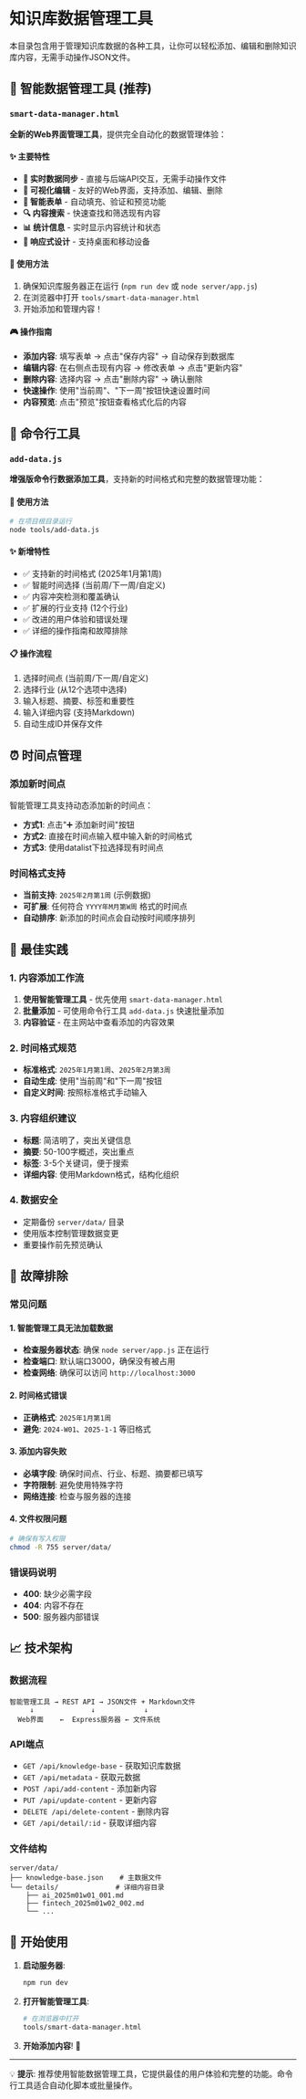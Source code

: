 # 知识库数据管理工具

本目录包含用于管理知识库数据的各种工具，让你可以轻松添加、编辑和删除知识库内容，无需手动操作JSON文件。

## 🤖 智能数据管理工具 (推荐)

### `smart-data-manager.html`

**全新的Web界面管理工具**，提供完全自动化的数据管理体验：

#### ✨ 主要特性
- **🔄 实时数据同步** - 直接与后端API交互，无需手动操作文件
- **📝 可视化编辑** - 友好的Web界面，支持添加、编辑、删除
- **🎯 智能表单** - 自动填充、验证和预览功能
- **🔍 内容搜索** - 快速查找和筛选现有内容
- **📊 统计信息** - 实时显示内容统计和状态
- **📱 响应式设计** - 支持桌面和移动设备

#### 🚀 使用方法
1. 确保知识库服务器正在运行 (`npm run dev` 或 `node server/app.js`)
2. 在浏览器中打开 `tools/smart-data-manager.html`
3. 开始添加和管理内容！

#### 🎮 操作指南
- **添加内容**: 填写表单 → 点击"保存内容" → 自动保存到数据库
- **编辑内容**: 在右侧点击现有内容 → 修改表单 → 点击"更新内容"
- **删除内容**: 选择内容 → 点击"删除内容" → 确认删除
- **快速操作**: 使用"当前周"、"下一周"按钮快速设置时间
- **内容预览**: 点击"预览"按钮查看格式化后的内容

## 📱 命令行工具

### `add-data.js`

**增强版命令行数据添加工具**，支持新的时间格式和完整的数据管理功能：

#### 🔧 使用方法
```bash
# 在项目根目录运行
node tools/add-data.js
```

#### ✨ 新增特性
- ✅ 支持新的时间格式 (2025年1月第1周)
- ✅ 智能时间选择 (当前周/下一周/自定义)
- ✅ 内容冲突检测和覆盖确认
- ✅ 扩展的行业支持 (12个行业)
- ✅ 改进的用户体验和错误处理
- ✅ 详细的操作指南和故障排除

#### 📋 操作流程
1. 选择时间点 (当前周/下一周/自定义)
2. 选择行业 (从12个选项中选择)
3. 输入标题、摘要、标签和重要性
4. 输入详细内容 (支持Markdown)
5. 自动生成ID并保存文件

## ⏰ 时间点管理

### 添加新时间点

智能管理工具支持动态添加新的时间点：

- **方式1**: 点击"➕ 添加新时间"按钮
- **方式2**: 直接在时间点输入框中输入新的时间格式
- **方式3**: 使用datalist下拉选择现有时间点

### 时间格式支持
- **当前支持**: `2025年2月第1周` (示例数据)
- **可扩展**: 任何符合 `YYYY年M月第W周` 格式的时间点
- **自动排序**: 新添加的时间点会自动按时间顺序排列

## 🎯 最佳实践

### 1. 内容添加工作流
1. **使用智能管理工具** - 优先使用 `smart-data-manager.html`
2. **批量添加** - 可使用命令行工具 `add-data.js` 快速批量添加
3. **内容验证** - 在主网站中查看添加的内容效果

### 2. 时间格式规范
- **标准格式**: `2025年1月第1周`、`2025年2月第3周`
- **自动生成**: 使用"当前周"和"下一周"按钮
- **自定义时间**: 按照标准格式手动输入

### 3. 内容组织建议
- **标题**: 简洁明了，突出关键信息
- **摘要**: 50-100字概述，突出重点
- **标签**: 3-5个关键词，便于搜索
- **详细内容**: 使用Markdown格式，结构化组织

### 4. 数据安全
- 定期备份 `server/data/` 目录
- 使用版本控制管理数据变更
- 重要操作前先预览确认

## 🔧 故障排除

### 常见问题

#### 1. 智能管理工具无法加载数据
- **检查服务器状态**: 确保 `node server/app.js` 正在运行
- **检查端口**: 默认端口3000，确保没有被占用
- **检查网络**: 确保可以访问 `http://localhost:3000`

#### 2. 时间格式错误
- **正确格式**: `2025年1月第1周`
- **避免**: `2024-W01`、`2025-1-1` 等旧格式

#### 3. 添加内容失败
- **必填字段**: 确保时间点、行业、标题、摘要都已填写
- **字符限制**: 避免使用特殊字符
- **网络连接**: 检查与服务器的连接

#### 4. 文件权限问题
```bash
# 确保有写入权限
chmod -R 755 server/data/
```

### 错误码说明

- **400**: 缺少必需字段
- **404**: 内容不存在
- **500**: 服务器内部错误

## 📈 技术架构

### 数据流程
```
智能管理工具 → REST API → JSON文件 + Markdown文件
     ↓              ↓            ↓
  Web界面    ←  Express服务器 ← 文件系统
```

### API端点
- `GET /api/knowledge-base` - 获取知识库数据
- `GET /api/metadata` - 获取元数据
- `POST /api/add-content` - 添加新内容
- `PUT /api/update-content` - 更新内容
- `DELETE /api/delete-content` - 删除内容
- `GET /api/detail/:id` - 获取详细内容

### 文件结构
```
server/data/
├── knowledge-base.json    # 主数据文件
└── details/              # 详细内容目录
    ├── ai_2025m01w01_001.md
    ├── fintech_2025m01w02_002.md
    └── ...
```

## 🎉 开始使用

1. **启动服务器**:
   ```bash
   npm run dev
   ```

2. **打开智能管理工具**:
   ```bash
   # 在浏览器中打开
   tools/smart-data-manager.html
   ```

3. **开始添加内容**! 🚀

---

💡 **提示**: 推荐使用智能数据管理工具，它提供最佳的用户体验和完整的功能。命令行工具适合自动化脚本或批量操作。 